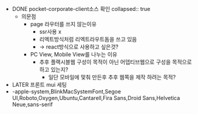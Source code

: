 - DONE pocket-corporate-client소스 확인
  collapsed:: true
	- 의문점
		- page 라우터를 쓰지 않는이유
			- ssr사용 x
			- 리엑트방식처럼 리엑트라우트돔을 쓰고 있음
			- -> react방식으로 사용하고 싶은것?
		- PC View, Mobile View를 나누는 이유
			- 추후 플랙시블웹 구성이 목적이 아닌 어뎁티브웹으로 구성을 목적으로 하고 있는지?
				- 일단 모바일에 맟춰 만든후 추후 웹쪽을 제작 하려는 목적?
- LATER 프론트 mui 세팅
- -apple-system,BlinkMacSystemFont,Segoe UI,Roboto,Oxygen,Ubuntu,Cantarell,Fira Sans,Droid Sans,Helvetica Neue,sans-serif